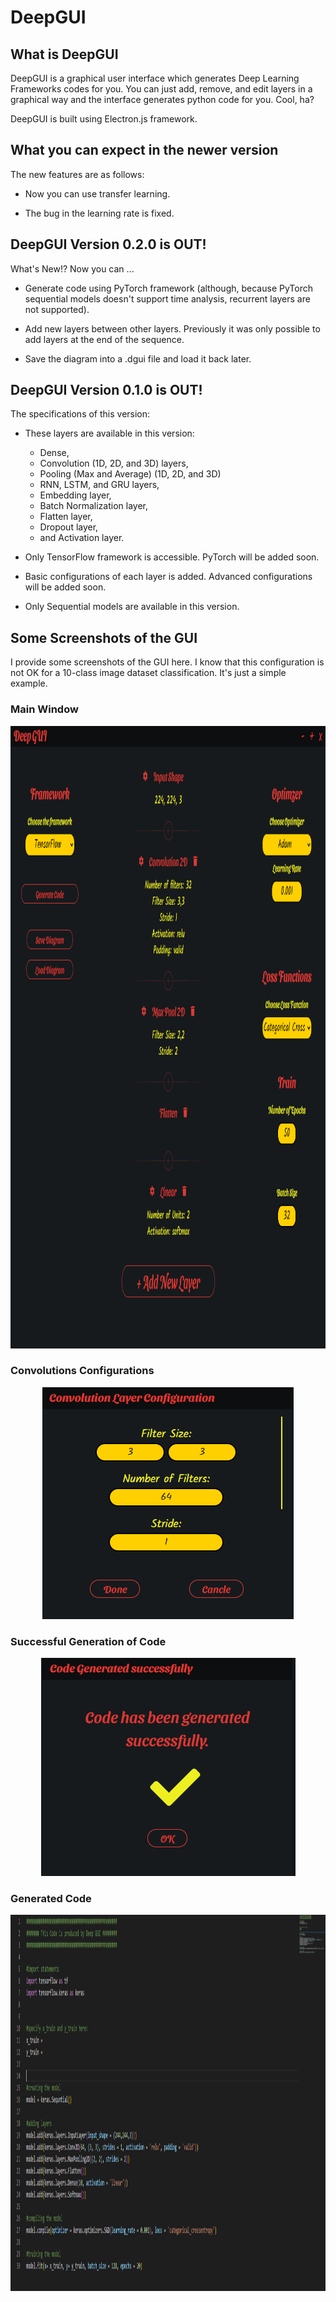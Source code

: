 # DeepGUI
## What is DeepGUI
DeepGUI is a graphical user interface which generates Deep Learning Frameworks codes for you. You can just add, remove, and edit layers in a graphical way and the interface generates python code for you. Cool, ha?

DeepGUI is built using Electron.js framework.

## What you can expect in the newer version
The new features are as follows:
+ Now you can use transfer learning.

+ The bug in the learning rate is fixed.

## DeepGUI Version 0.2.0 is OUT!
What's New!? Now you can ...
+ Generate code using PyTorch framework (although, because PyTorch sequential models doesn't support time analysis, recurrent layers are not supported).

+ Add new layers between other layers. Previously it was only possible to add layers at the end of the sequence.

+ Save the diagram into a .dgui file and load it back later.

## DeepGUI Version 0.1.0 is OUT!
The specifications of this version:
+ These layers are available in this version:
    - Dense,
    - Convolution (1D, 2D, and 3D) layers,
    - Pooling (Max and Average) (1D, 2D, and 3D)
    - RNN, LSTM, and GRU layers,
    - Embedding layer,
    - Batch Normalization layer,
    - Flatten layer,
    - Dropout layer,
    - and Activation layer.

+ Only TensorFlow framework is accessible. PyTorch will be added soon.
+ Basic configurations of each layer is added. Advanced configurations will be added soon.
+ Only Sequential  models are available in this version.

## Some Screenshots of the GUI
I provide some screenshots of the GUI here. I know that this configuration is not OK for a 10-class image dataset classification. It's just a simple example.
### Main Window
<p align="center">
  <img width="1096" height="996" src="./gallery/Main-Window.PNG">
</p>

### Convolutions Configurations
<p align="center">
  <img width="402" height="371" src="./gallery/Convolution-Config.PNG">
</p>

### Successful Generation of Code
<p align="center">
  <img width="407" height="349" src="./gallery/Code-Successful.PNG">
</p>

### Generated Code
<p align="center">
  <img width="1338" height="602" src="./gallery/Generated-Code.PNG">
</p>
